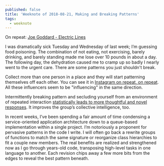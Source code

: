 ```yaml
---
published: false
title: 'Weeknote of 2018-08-21, Making and Breaking Patterns'
tags:
  - weeknote
---
```

On repeat: [Joe Goddard - Electric Lines](https://www.youtube.com/watch?v=bRzkF-IeOX8)

I was dramatically sick Tuesday and Wednesday of last week; I’m guessing food poisoning. The combination of not eating, not exercising, barely drinking, and barely standing made me lose over 10 pounds in about a day. The following day, the dehydration caused me to cramp up so badly I nearly went to the urgent care. There are some patterns you just shouldn't break.

Collect more than one person in a place and they will start patterning themselves off each other. You can see it in [Instagram on repeat, on repeat](https://www.instagram.com/insta_repeat/). All these influencers seem to be "influencing" in the same direction.

Intermittently breaking pattern and secluding yourself from an environment of repeated interaction [statistically leads to more thoughtful and novel responses](https://threadreaderapp.com/thread/1029124892439072768.html). It improves the group’s collective intelligence, too.

In recent weeks, I’ve been spending a fair amount of time condensing a service-oriented application architecture down to a queue-based implementation within a single project. I’m notoriously a proponent for pervasive patterns in the code I write. I will often go back a rewrite groups of functions to match the same signature or reorganize class hierarchies to fit a couple new members. The real benefits are realized and strengthened now as I go through years-old code, transposing high-level tasks in one language to another. Each revision chips away a few more bits from the edges to reveal the best pattern beneath.
